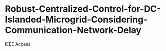 # Robust-Centralized-Control-for-DC-Islanded-Microgrid-Considering-Communication-Network-Delay
IEEE Access
